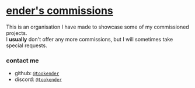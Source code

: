 # [ender's commissions](https://github.com/tookender)
This is an organisation I have made to showcase some of my commissioned projects.
<br>
I <b>usually</b> don't offer any more commissions, but I will sometimes take special requests.

### contact me
- github: [`@tookender`](https://github.com/tookender)
- discord: [`@tookender`](https://discord.com/users/1022842005920940063)
